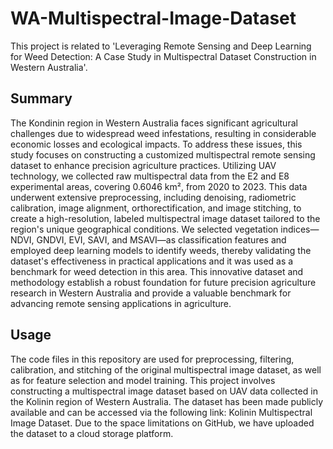 # WA-Multispectral-Image-Dataset

This project is related to 'Leveraging Remote Sensing and Deep Learning for Weed Detection: A Case Study in Multispectral Dataset Construction in Western Australia'.

## Summary

The Kondinin region in Western Australia faces significant agricultural challenges due to widespread weed infestations, resulting in considerable economic losses and ecological impacts.  To address these issues, this study focuses on constructing a customized multispectral remote sensing dataset to enhance precision agriculture practices.  Utilizing UAV technology, we collected raw multispectral data from the E2 and E8 experimental areas, covering 0.6046 km², from 2020 to 2023.  This data underwent extensive preprocessing, including denoising, radiometric calibration, image alignment, orthorectification, and image stitching, to create a high-resolution, labeled multispectral image dataset tailored to the region's unique geographical conditions. We selected vegetation indices—NDVI, GNDVI, EVI, SAVI, and MSAVI—as classification features and employed deep learning models to identify weeds, thereby validating the dataset's effectiveness in practical applications and it was used as a benchmark for weed detection in this area. This innovative dataset and methodology establish a robust foundation for future precision agriculture research in Western Australia and provide a valuable benchmark for advancing remote sensing applications in agriculture.


## Usage

The code files in this repository are used for preprocessing, filtering, calibration, and stitching of the original multispectral image dataset, as well as for feature selection and model training.
This project involves constructing a multispectral image dataset based on UAV data collected in the Kolinin region of Western Australia. The dataset has been made publicly available and can be accessed via the following link: Kolinin Multispectral Image Dataset. Due to the space limitations on GitHub, we have uploaded the dataset to a cloud storage platform.


